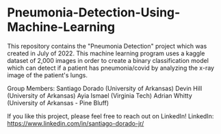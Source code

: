 # Pneumonia-Detection-Using-Machine-Learning
This repository contains the "Pneumonia Detection" project which was created in July of 2022. 
This machine learning program uses a kaggle dataset of 2,000 images in order to create a binary classification model 
which can detect if a patient has pneumonia/covid by analyzing the x-ray image of the patient's lungs.

Group Members:
Santiago Dorado (University of Arkansas)
Devin Hill (University of Arkansas)
Ayia Ismael (Virginia Tech)
Adrian Whitty (University of Arkansas - Pine Bluff)

If you like this project, please feel free to reach out on LinkedIn!
LinkedIn: https://www.linkedin.com/in/santiago-dorado-jr/
